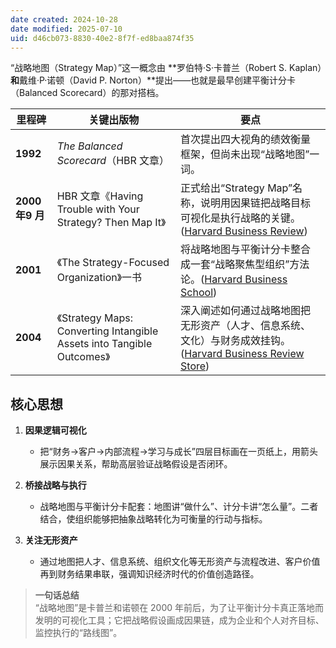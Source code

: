```yaml
---
date created: 2024-10-28
date modified: 2025-07-10
uid: d46cb073-8830-40e2-8f7f-ed8baa874f35
---
```


“战略地图（Strategy Map）”这一概念由 **罗伯特·S·卡普兰（Robert S. Kaplan）**和**戴维·P·诺顿（David P. Norton）**提出——也就是最早创建平衡计分卡（Balanced Scorecard）的那对搭档。

|里程碑|关键出版物|要点|
|---|---|---|
|**1992**|_The Balanced Scorecard_（HBR 文章）|首次提出四大视角的绩效衡量框架，但尚未出现“战略地图”一词。|
|**2000 年9 月**|HBR 文章《Having Trouble with Your Strategy? Then Map It》|正式给出“Strategy Map”名称，说明用因果链把战略目标可视化是执行战略的关键。([Harvard Business Review](https://hbr.org/2000/09/having-trouble-with-your-strategy-then-map-it?utm_source=chatgpt.com "Having Trouble with Your Strategy? Then Map It"))|
|**2001**|《The Strategy-Focused Organization》一书|将战略地图与平衡计分卡整合成一套“战略聚焦型组织”方法论。([Harvard Business School](https://www.hbs.edu/faculty/Pages/item.aspx?num=5595&utm_source=chatgpt.com "The Strategy-Focused Organization: How Balanced Scorecard ..."))|
|**2004**|《Strategy Maps: Converting Intangible Assets into Tangible Outcomes》|深入阐述如何通过战略地图把无形资产（人才、信息系统、文化）与财务成效挂钩。([Harvard Business Review Store](https://store.hbr.org/product/strategy-maps-converting-intangible-assets-into-tangible-outcomes/1342?srsltid=AfmBOorEIYu_SR0y2BaxeG-VjPGVo0DbAQRD4MvyXW-jXjXvcEAxIRYz&utm_source=chatgpt.com "Strategy Maps: Converting Intangible Assets into Tangible Outcomes"))|

## 核心思想

1. **因果逻辑可视化**
    
    - 把“财务→客户→内部流程→学习与成长”四层目标画在一页纸上，用箭头展示因果关系，帮助高层验证战略假设是否闭环。
        
2. **桥接战略与执行**
    
    - 战略地图与平衡计分卡配套：地图讲“做什么”、计分卡讲“怎么量”。二者结合，使组织能够把抽象战略转化为可衡量的行动与指标。
        
3. **关注无形资产**
    
    - 通过地图把人才、信息系统、组织文化等无形资产与流程改进、客户价值再到财务结果串联，强调知识经济时代的价值创造路径。
        

> **一句话总结**  
> “战略地图”是卡普兰和诺顿在 2000 年前后，为了让平衡计分卡真正落地而发明的可视化工具；它把战略假设画成因果链，成为企业和个人对齐目标、监控执行的“路线图”。
